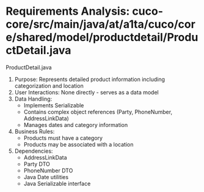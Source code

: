 # Requirements Analysis: cuco-core/src/main/java/at/a1ta/cuco/core/shared/model/productdetail/ProductDetail.java

ProductDetail.java
1. Purpose: Represents detailed product information including categorization and location
2. User Interactions: None directly - serves as a data model
3. Data Handling:
   - Implements Serializable
   - Contains complex object references (Party, PhoneNumber, AddressLinkData)
   - Manages dates and category information
4. Business Rules:
   - Products must have a category
   - Products may be associated with a location
5. Dependencies:
   - AddressLinkData
   - Party DTO
   - PhoneNumber DTO
   - Java Date utilities
   - Java Serializable interface